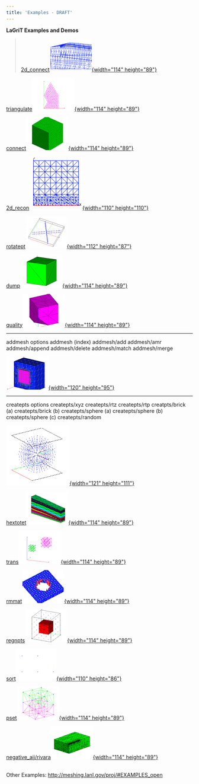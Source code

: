 ```yaml
---
title: 'Examples - DRAFT'
---
```


**LaGriT Examples and Demos**

> [2d\_connect](2d_connect/test/html/main_2d_connect.html)[![](2d_connect/test/html/image/2d_connect2_tn.gif){width="114"
> height="89"}](2d_connect/test/html/main_2d_connect.html)

[triangulate![](triangulate/test/html/image/triang4_tn.gif){width="114"
height="89"}](triangulate/test/html/main_tri.html)

[connect](connect/test/html/main_connect.html)[![](connect/test/html/image/output_connect_tn.gif){width="114"
height="89"}](connect/test/html/main_connect.html)

[2d\_recon![](2d_recon/test/html/image/image1_tn.gif){width="110"
height="110"}](2d_recon/test/html/main_2d_recon.html)

[rotatept![](rotatept/test/html/image/rotatept2_tn.gif){width="112"
height="87"}](rotatept/test/html/main_rotatept.html)

[dump](dump/test/html/main_dump.html)[![](dump/test/html/image/output_tn.gif){width="114"
height="89"}](dump/test/html/main_dump.html)

[quality![](quality_pcc/test/html/image/qua11skew_tn.gif){width="114"
height="89"}](quality_pcc/test/html/main_qual.html)

------------------------------------------------------------------------

addmesh options addmesh (index) addmesh/add addmesh/amr addmesh/append
addmesh/delete addmesh/match addmesh/merge

[![](addmesh/test/html/image/addmesh_add/addmesh_out1_tn.gif){width="120"
height="95"}](addmesh/test/html/main_addmesh.html)

------------------------------------------------------------------------

createpts options createpts/xyz createpts/rtz createpts/rtp
creatpts/brick (a) createpts/brick (b) createpts/sphere (a)
createpts/sphere (b) createpts/sphere (c) createpts/random

[![](createpts/test/html/image/image6tn.gif){width="121"
height="111"}](createpts/test/html/main_createpts.html)

[hextotet![](hextotet/test/html/image/output_tet_tn.gif){width="114"
height="89"}](hextotet/test/html/main_hextet.html)

[trans![](trans/test/html/image/trans2_tn.gif){width="114"
height="89"}](trans/test/html/main_trans.html)

[rmmat![](rmmat/test/html/image/rmmat4_tn.gif){width="114"
height="89"}](rmmat/test/html/main_rmmat.html)

[regnpts![](regnpts/test/html/image/regnpts2_tn.gif){width="114"
height="89"}](regnpts/test/html/main_regnpts.html)

[sort![](sort/test/html/image/sort_tn.gif){width="110"
height="86"}](sort/test/html/main_sort.html)

[pset![](pset/test/html/image/pset2_tn.gif){width="114"
height="89"}](pset/test/html/main_pset.html)

[negative\_aij/rivara![](refine_rivara/test/html/image/rivara2_tn.gif){width="114"
height="89"}](refine_rivara/test/html/main_rivara.html)

\
Other Examples: <http://meshing.lanl.gov/proj/#EXAMPLES_open>
